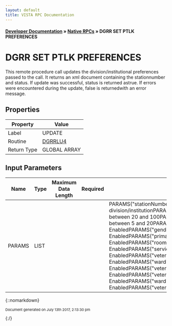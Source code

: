 ```yaml
---
layout: default
title: VISTA RPC Documentation
---
```


#### [Developer Documentation](../index) &#187; [Native RPCs](TableOfContents) &#187; DGRR SET PTLK PREFERENCES<br/>
# DGRR SET PTLK PREFERENCES

This remote procedure call updates the division/institutional preferences passed to the call. It returns an xml document containing the stationnumber and status.  If update was successful, status is returned astrue.  If errors were encountered during the update, false is returnedwith an error message.

## Properties

Property | Value
--- | ---
Label | UPDATE
Routine | [DGRRLU4](http://code.osehra.org/dox/Routine_DGRRLU4_source.html)
Return Type | GLOBAL ARRAY


## Input Parameters

Name | Type | Maximum Data Length | Required | Description
--- | --- | --- | --- | ---
PARAMS | LIST |  |  | PARAMS(&quot;stationNumber&quot;)&#x3D;station number for division/institutionPARAMS(&quot;maxNumberPatients&quot;)&#x3D;Number between 20 and 100PARAMS(&quot;patientsPerPage&quot;)&#x3D;Number between 5 and 20PARAMS(&quot;patientType&quot;)&#x3D;Disabled or EnabledPARAMS(&quot;gender&quot;)&#x3D;Disabled or EnabledPARAMS(&quot;primaryEligibility&quot;)&#x3D;Disabled or EnabledPARAMS(&quot;roomBed&quot;)&#x3D;Disabled or EnabledPARAMS(&quot;serviceConnected&quot;)&#x3D;Disabled or EnabledPARAMS(&quot;veteranStatus&quot;)&#x3D;Disabled or EnabledPARAMS(&quot;ward&quot;)&#x3D;Disabled or EnabledPARAMS(&quot;veteranImage&quot;)&#x3D;Disabled or EnabledPARAMS(&quot;veteranStatus&quot;)&#x3D;Disabled or EnabledPARAMS(&quot;ward&quot;)&#x3D;Disabled or EnabledPARAMS(&quot;veteranImage&quot;)&#x3D;Disabled or Enabled



{::nomarkdown} <br/><p style="font-size: 11px">Document generated on July 13th 2017, 2:13:30 pm</p>{:/}